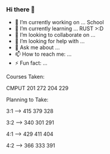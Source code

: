 ### Hi there 👋

<!--
**JustinMeimar/JustinMeimar** is a ✨ _special_ ✨ repository because its `README.md` (this file) appears on your GitHub profile.

Here are some ideas to get you started:


-->

- 🔭 I’m currently working on ... School
- 🌱 I’m currently learning ... RUST >:D
- 👯 I’m looking to collaborate on ... 
- 🤔 I’m looking for help with ... 
- 💬 Ask me about ... 
- 📫 How to reach me: ...
- ⚡ Fun fact: ... 

Courses Taken:

CMPUT 201 272 204 229

Planning to Take:

3:1 -->  415 379 328      

3:2 -->  340 301 291   

4:1 -->  429 411 404   

4:2 -->  366 333 391      
